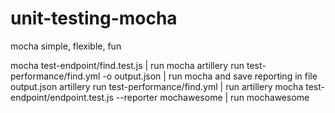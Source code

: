 # unit-testing-mocha
mocha simple, flexible, fun

mocha test-endpoint/find.test.js                            | run mocha
artillery run test-performance/find.yml -o output.json      | run mocha and save reporting in file output.json
artillery run test-performance/find.yml                     | run artillery
mocha test-endpoint/endpoint.test.js --reporter mochawesome | run mochawesome
